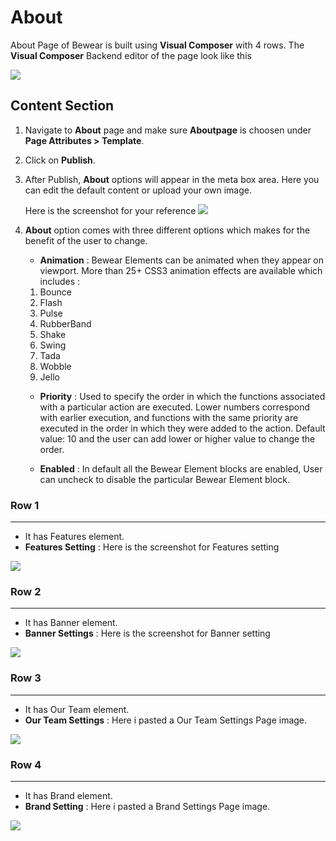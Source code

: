 
# About

About Page of Bewear is built using **Visual Composer** with 4 rows. The **Visual Composer** Backend editor of the page look like this

![](http://transvelo.github.io/docs/bewear/images/about-page-setting.png)

## Content Section

1. Navigate to **About** page and make sure **Aboutpage** is choosen under **Page Attributes > Template**.
2. Click on **Publish**.
3. After Publish, **About** options will appear in the meta box area. Here you can edit the default content or upload your own image.

    Here is the screenshot for your reference
    ![](http://transvelo.github.io/docs/bewear/images/about-option.png)

4. **About** option comes with three different options which makes for the benefit of the user to change.
    * **Animation** : Bewear Elements can be animated when they appear on viewport. More than 25+ CSS3 animation effects are available which includes :

    1. Bounce
    2. Flash
    3. Pulse
    4. RubberBand
    5. Shake
    6. Swing
    7. Tada
    8. Wobble
    9. Jello

    * **Priority** : Used to specify the order in which the functions associated with a particular action are executed. Lower numbers correspond with earlier execution, and functions with the same priority are executed in the order in which they were added to the action. Default value: 10 and the user can add lower or higher value to change the order.

    * **Enabled** : In default all the Bewear Element blocks are enabled, User can uncheck to disable the particular Bewear Element block.

### Row 1
---
* It has Features element.
* **Features Setting** : Here is the screenshot for Features setting

![](http://transvelo.github.io/docs/bewear/images/about-feature-setting.png)

### Row 2
---
* It has Banner element.
* **Banner Settings** : Here is the screenshot for Banner setting

![](http://transvelo.github.io/docs/bewear/images/about-process-setting.png)


### Row 3
---
* It has Our Team element.
* **Our Team Settings** : Here i pasted a Our Team Settings Page image.

![](http://transvelo.github.io/docs/bewear/images/about-team-setting.png)

### Row 4
---
* It has Brand element.
* **Brand Setting** : Here i pasted a Brand Settings Page image.

![](http://transvelo.github.io/docs/bewear/images/about-brand-setting.png)

